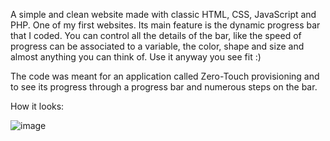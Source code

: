 A simple and clean website made with classic HTML, CSS, JavaScript and PHP. One of my first websites. 
Its main feature is the dynamic progress bar that I coded. You can control all the details of the bar,
like the speed of progress can be associated to a variable, the color, shape and size and almost anything 
you can think of. Use it anyway you see fit :)

The code was meant for an application called Zero-Touch provisioning and to see its progress through a progress bar
and numerous steps on the bar.

How it looks:

![image](https://user-images.githubusercontent.com/40759970/106475658-30d05e00-64cc-11eb-8a2f-b2989e317e61.png)

